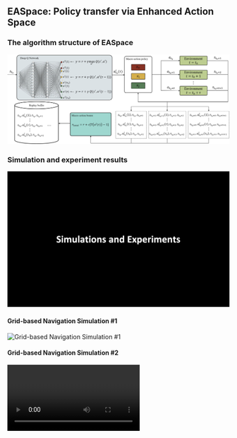 ## EASpace: Policy transfer via Enhanced Action Space

### The algorithm structure of EASpace
![The overview of EASpace](./Images/EASpace_Diagram.png "The algorithm structure of EASpace")

### Simulation and experiment results

<!--- [![The overview of EASpace](./Images/EASpace_Diagram.png "The algorithm structure of EASpace")](https://drive.google.com/file/d/1UjlHDRfhlYeH6Scb8rF-mwmK4cKrRoqX/view?usp=sharing) --->
[![Grid-based Navigation Simulation #1](./Images/SimsExps2.png)](https://drive.google.com/file/d/1UjlHDRfhlYeH6Scb8rF-mwmK4cKrRoqX/view?usp=sharing)

#### Grid-based Navigation Simulation #1


![Grid-based Navigation Simulation #1](./Videos/Grid-basedNavigation1.gif)

#### Grid-based Navigation Simulation #2

![Grid-based Navigation Simulation #1](./Videos/Grid-basedNavigation1.mp4)

